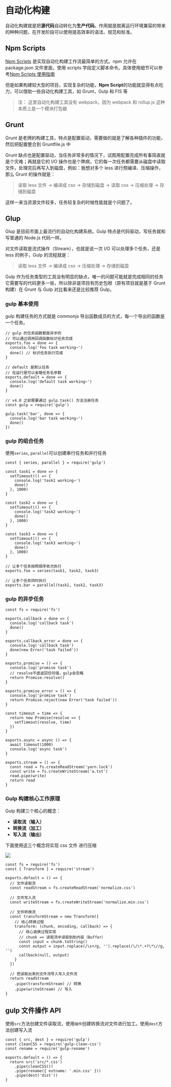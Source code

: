 # 自动化构建

自动化构建就是把**源代码**自动转化为**生产代码**。作用就是脱离运行环境兼容的带来的种种问题，在开发阶段可以使用提高效率的语法、规范和标准。

## Npm Scripts

[Npm Scripts](https://docs.npmjs.com/cli/v6/using-npm/scripts) 是实现自动化构建工作流最简单的方式。npm 允许在 package.json 文件里面，使用 scripts 字段定义脚本命令。具体使用细节可以参考[Npm Scripts 使用指南](https://www.ruanyifeng.com/blog/2016/10/npm_scripts.html)

但是如果构建较大型的项目，实现复杂的功能，**Npm Script**的功能就显得有点吃力，可以借助一些自动化构建工具，如 Grunt，Gulp 和 FIS 等

> 注： 这里自动化构建工具没有 webpack，因为 webpack 和 rollup.js 这种 本质上是一个模块打包器

## Grunt

Grunt 是老牌的构建工具，特点是配置驱动，需要做的就是了解各种插件的功能，然后把配置整合到 Gruntfile.js 中

Grunt 缺点也是配置驱动，当任务非常多的情况下，试图用配置完成所有事简直就是个灾难；再就是它的 I/O 操作也是个弊病，它的每一次任务都需要从磁盘中读取文件，处理完后再写入到磁盘，例如：我想对多个 less 进行预编译、压缩操作，那么 Grunt 的操作就是：

> 读取 less 文件 -> 编译成 css -> 存储到磁盘 -> 读取 css -> 压缩处理 -> 存储到磁盘

这样一来当资源文件较多，任务较复杂的时候性能就是个问题了。

## Glup

Glup 是目前市面上最流行的自动化构建系统。Gulp 特点是代码驱动，写任务就和写普通的 Node.js 代码一样。

对文件读取是流式操作（Stream），也就是说一次 I/O 可以处理多个任务，还是 less 的例子，Gulp 的流程就是：

> 读取 less 文件 -> 编译成 css -> 压缩处理 -> 存储到磁盘

Gulp 作为任务类型的工具没有明显的缺点，唯一的问题可能就是完成相同的任务它需要写的代码更多一些，所以除非是项目有历史包袱（原有项目就是基于 Grunt 构建）在 Grunt 与 Gulp 对比看来还是比较推荐 Gulp。

### gulp 基本使用

gulp 构建任务的方式就是 commonjs 导出函数成员的方式，每一个导出的函数是一个任务。

```
// gulp 的任务函数都是异步的
// 可以通过调用回调函数标识任务完成
exports.foo = done => {
  console.log('foo task working~')
  done() // 标识任务执行完成
}

// default 是默认任务
// 在运行是可以省略任务名参数
exports.default = done => {
  console.log('default task working~')
  done()
}

// v4.0 之前需要通过 gulp.task() 方法注册任务
const gulp = require('gulp')

gulp.task('bar', done => {
  console.log('bar task working~')
  done()
})
```

### gulp 的组合任务

使用`series`, `parallel`可以创建串行任务和并行任务

```
const { series, parallel } = require('gulp')

const task1 = done => {
  setTimeout(() => {
    console.log('task1 working~')
    done()
  }, 1000)
}

const task2 = done => {
  setTimeout(() => {
    console.log('task2 working~')
    done()
  }, 1000)
}

const task3 = done => {
  setTimeout(() => {
    console.log('task3 working~')
    done()
  }, 1000)
}

// 让多个任务按照顺序依次执行
exports.foo = series(task1, task2, task3)

// 让多个任务同时执行
exports.bar = parallel(task1, task2, task3)

```

### gulp 的异步任务

```
const fs = require('fs')

exports.callback = done => {
  console.log('callback task')
  done()
}

exports.callback_error = done => {
  console.log('callback task')
  done(new Error('task failed'))
}

exports.promise = () => {
  console.log('promise task')
  // resolve不虚返回任何值，gulp会忽略
  return Promise.resolve()
}

exports.promise_error = () => {
  console.log('promise task')
  return Promise.reject(new Error('task failed'))
}

const timeout = time => {
  return new Promise(resolve => {
    setTimeout(resolve, time)
  })
}

exports.async = async () => {
  await timeout(1000)
  console.log('async task')
}

exports.stream = () => {
  const read = fs.createReadStream('yarn.lock')
  const write = fs.createWriteStream('a.txt')
  read.pipe(write)
  return read
}
```

### Gulp 构建核心工作原理

Gulp 构建三个核心的概念：

- **读取流（输入）**
- **转换流（加工）**
- **写入流（输出）**

下面使用这三个概念将实现 css 文件 进行压缩

![](/engineering/gulp1.png)

```
const fs = require('fs')
const { Transform } = require('stream')

exports.default = () => {
  // 文件读取流
  const readStream = fs.createReadStream('normalize.css')

  // 文件写入流
  const writeStream = fs.createWriteStream('normalize.min.css')

  // 文件转换流
  const transformStream = new Transform({
    // 核心转换过程
    transform: (chunk, encoding, callback) => {
      // 核心装换过程实现
      // chunk => 读取流中读取到到内容（Buffer）
      const input = chunk.toString()
      const output = input.replace(/\s+/g, '').replace(/\/\*.+?\*\//g, '')
      callback(null, output)
    }
  })

  // 把读取出来的文件流导入写入文件流
  return readStream
    .pipe(transformStream) // 转换
    .pipe(writeStream) // 写入
}
```

## gulp 文件操作 API

使用`src`方法创建文件读取流，使用`插件`创建转换流对文件进行加工。使用`dest`方法创建写入流

```
const { src, dest } = require('gulp')
const cleanCSS = require('gulp-clean-css')
const rename = require('gulp-rename')

exports.default = () => {
  return src('src/*.css')
    .pipe(cleanCSS())
    .pipe(rename({ extname: '.min.css' }))
    .pipe(dest('dist'))
}

```

